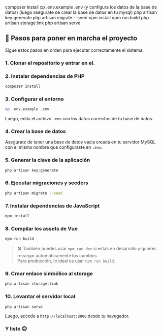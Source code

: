 composer install
cp .env.example .env (y configura los datos de la base de datos)
(luego asegurate de crear la base de datos en tu mysql)
php artisan key:generate
php artisan migrate --seed
npm install
npm run build
php artisan storage:link
php artisan serve

## 🚀 Pasos para poner en marcha el proyecto

Sigue estos pasos en orden para ejecutar correctamente el sistema.

### 1. Clonar el repositorio y entrar en el.

### 2. Instalar dependencias de PHP

```bash
composer install
```

### 3. Configurar el entorno

```bash
cp .env.example .env
```

Luego, edita el archivo `.env` con los datos correctos de tu base de datos.

### 4. Crear la base de datos

Asegúrate de tener una base de datos vacía creada en tu servidor MySQL con el mismo nombre que configuraste en `.env`.

### 5. Generar la clave de la aplicación

```bash
php artisan key:generate
```

### 6. Ejecutar migraciones y seeders

```bash
php artisan migrate --seed
```

### 7. Instalar dependencias de JavaScript

```bash
npm install
```

### 8. Compilar los assets de Vue

```bash
npm run build
```

> 🛠️ También puedes usar `npm run dev` si estás en desarrollo y quieres recargar automáticamente los cambios.  
> Para producción, lo ideal es usar `npm run build`.

### 9. Crear enlace simbólico al storage

```bash
php artisan storage:link
```

### 10. Levantar el servidor local

```bash
php artisan serve
```

Luego, accede a `http://localhost:8000` desde tu navegador.

### Y listo 😊
